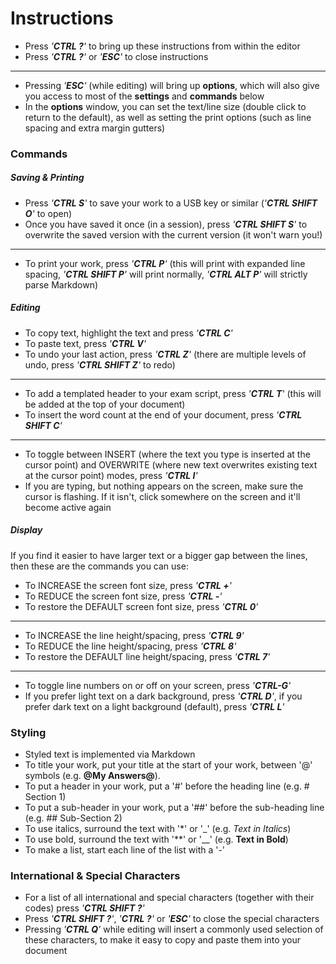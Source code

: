 Instructions
============

- Press _'__CTRL ?__'_ to bring up these instructions from within the editor
- Press _'__CTRL ?__'_ or _'__ESC__'_ to close instructions

***

- Pressing _'__ESC__'_ (while editing) will bring up __options__, which will also give you access to most of the __settings__ and __commands__ below
- In the __options__ window, you can set the text/line size (double click to return to the default), as well as setting the print options (such as line spacing and extra margin gutters)

### Commands

##### Saving & Printing

- Press _'__CTRL S__'_ to save your work to a USB key or similar (_'__CTRL SHIFT O__'_ to open)
- Once you have saved it once (in a session), press _'__CTRL SHIFT S__'_ to overwrite the saved version with the current version (it won't warn you!)

***

- To print your work, press _'__CTRL P__'_ (this will print with expanded line spacing, _'__CTRL SHIFT P__'_ will print normally, _'__CTRL ALT P__'_ will strictly parse Markdown)

##### Editing

- To copy text, highlight the text and press _'__CTRL C__'_
- To paste text, press _'__CTRL V__'_
- To undo your last action, press _'__CTRL Z__'_ (there are multiple levels of undo, press _'__CTRL SHIFT Z__'_ to redo)

***

- To add a templated header to your exam script, press _'__CTRL T__'_ (this will be added at the top of your document)
- To insert the word count at the end of your document, press _'__CTRL SHIFT C__'_

***

- To toggle between INSERT (where the text you type is inserted at the cursor point) and OVERWRITE (where new text overwrites existing text at the cursor point) modes, press _'__CTRL I__'_
- If you are typing, but nothing appears on the screen, make sure the cursor is flashing. If it isn't, click somewhere on the screen and it'll become active again

##### Display

If you find it easier to have larger text or a bigger gap between the lines, then these are the commands you can use:

- To INCREASE the screen font size, press _'__CTRL +__'_
- To REDUCE the screen font size, press _'__CTRL -__'_
- To restore the DEFAULT screen font size, press _'__CTRL 0__'_

***

- To INCREASE the line height/spacing, press _'__CTRL 9__'_
- To REDUCE the line height/spacing, press _'__CTRL 8__'_
- To restore the DEFAULT line height/spacing, press _'__CTRL 7__'_

***

- To toggle line numbers on or off on your screen, press _'__CTRL-G__'_
- If you prefer light text on a dark background, press _'__CTRL D__'_, if you prefer dark text on a light background (default), press _'__CTRL L__'_

### Styling

- Styled text is implemented via Markdown
- To title your work, put your title at the start of your work, between '@' symbols (e.g. __@My Answers@__).
- To put a header in your work, put a '#' before the heading line (e.g. # Section 1)
- To put a sub-header in your work, put a '##' before the sub-heading line (e.g. ## Sub-Section 2)
- To use italics, surround the text with '*' or '_' (e.g. _Text in Italics_)
- To use bold, surround the text with '**' or '__' (e.g. __Text in Bold__)
- To make a list, start each line of the list with a '-'

### International & Special Characters

- For a list of all international and special characters (together with their codes) press _'__CTRL SHIFT ?__'_
- Press _'__CTRL SHIFT ?__'_, _'__CTRL ?__'_ or _'__ESC__'_ to close the special characters
- Pressing _'__CTRL Q__'_ while editing will insert a commonly used selection of these characters, to make it easy to copy and paste them into your document